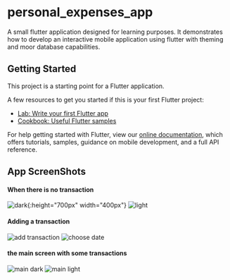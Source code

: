 # personal_expenses_app

A small flutter application designed for learning purposes. 
It demonstrates how to develop an interactive mobile application using flutter with theming and moor database capabilities.

## Getting Started

This project is a starting point for a Flutter application.

A few resources to get you started if this is your first Flutter project:

- [Lab: Write your first Flutter app](https://flutter.dev/docs/get-started/codelab)
- [Cookbook: Useful Flutter samples](https://flutter.dev/docs/cookbook)

For help getting started with Flutter, view our
[online documentation](https://flutter.dev/docs), which offers tutorials,
samples, guidance on mobile development, and a full API reference.

## App ScreenShots
#### When there is no transaction
![dark](./screenshots/no_transaction_dark.png){:height="700px" width="400px"}   ![light](./screenshots/no_transaction_light.png)

#### Adding a transaction 
![add transaction](./screenshots/add_transaction.png)    ![choose date](./screenshots/add_date.png)

#### the main screen with some transactions 
![main dark](./screenshots/main_dark.png)    ![main light](./screenshots/main_light.png)
